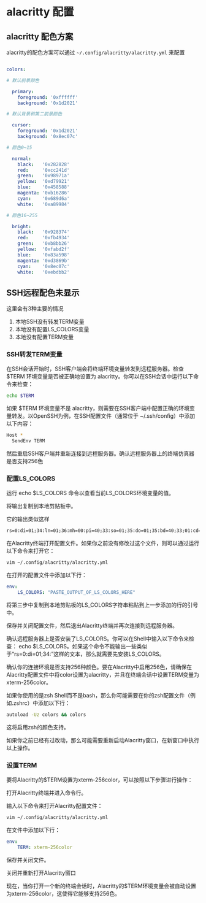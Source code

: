 # alacritty 配置

## alacritty 配色方案

alacritty的配色方案可以通过 `~/.config/alacritty/alacritty.yml` 来配置

```yml

colors:

# 默认前景颜色

  primary:
    foreground: '0xffffff'
    background: '0x1d2021'

# 默认背景和第二前景颜色

  cursor:
    foreground: '0x1d2021'
    background: '0x8ec07c'

# 颜色0~15

  normal:
    black:   '0x282828'
    red:     '0xcc241d'
    green:   '0x98971a'
    yellow:  '0xd79921'
    blue:    '0x458588'
    magenta: '0xb16286'
    cyan:    '0x689d6a'
    white:   '0xa89984'

# 颜色16~255

  bright:
    black:   '0x928374'
    red:     '0xfb4934'
    green:   '0xb8bb26'
    yellow:  '0xfabd2f'
    blue:    '0x83a598'
    magenta: '0xd3869b'
    cyan:    '0x8ec07c'
    white:   '0xebdbb2'

```

## SSH远程配色未显示

这里会有3种主要的情况

1. 本地SSH没有转发TERM变量
2. 本地没有配置LS_COLORS变量
3. 本地没有配置TERM变量

### SSH转发TERM变量

在SSH会话开始时，SSH客户端会将终端环境变量转发到远程服务器。检查 $TERM 环境变量是否被正确地设置为 alacritty。你可以在SSH会话中运行以下命令来检查：

```sh
echo $TERM
```

如果 $TERM 环境变量不是 alacritty，则需要在SSH客户端中配置正确的环境变量转发。以OpenSSH为例，在SSH配置文件（通常位于 ~/.ssh/config）中添加以下内容：

```sh
Host *
  SendEnv TERM
```

然后重启SSH客户端并重新连接到远程服务器。确认远程服务器上的终端仿真器是否支持256色

### 配置LS_COLORS

运行 echo $LS_COLORS 命令以查看当前LS_COLORS环境变量的值。

将输出复制到本地剪贴板中。

它的输出类似这样

```txt
rs=0:di=01;34:ln=01;36:mh=00:pi=40;33:so=01;35:do=01;35:bd=40;33;01:cd=40;33;01:or=40;31;01:su=37;41:sg=30;43:ca=30;41:tw=30;42:ow=34;42:st=37;44:ex=01;32:.tar=01;31:.tgz=01;31:.arc=01;31:.arj=01;31:.taz=01;31:.lha=01;31:.lz4=01;31:.lzh=01;31:.lzma=01;31:.tlz=01;31:.txz=01;31:.tzo=01;31:.zip=01;31:.z=01;31:.Z=01;31:.dz=01;31:.gz=01;31:.lrz=01;31:.lz=01;31:.lzo=01;31:.xz=01;31:.zst=01;31:.tzst=01;31:.bz2=01;31:.bz=01;31:.tbz=01;31:.tbz2=01;31:.tz=01;31:.deb=01;31:.rpm=01;31:.jar=01;31:.war=01;31:.ear=01;31:.sar=01;31:.rar=01;31:.alz=01;31:.ace=01;31:.zoo=01;31:.cpio=01;31:.7z=01;31:.rz=01;31:.cab=01;31:.jpg=01;35:.jpeg=01;35:.gif=01;35:.bmp=01;35:.pbm=01;35:.pgm=01;35:.ppm=01;35:.tga=01;35:.xbm=01;35:.xpm=01;35:.tif=01;35:.tiff=01;35:.png=01;35:.svg=01;35:.svgz=01;35:.mng=01;35:.pcx=01;35:.mov=01;35:.mpg=01;35:.mpeg=01;35:.m2v=01;35:.mkv=01;35:.webm=01;35:.ogm=01;35:.mp4=01;35:.m4v=01;35:.mp4v=01;35:.vob=01;35:.qt=01;35:.nuv=01;35:.wmv=01;35:.asf=01;35:.rm=01;35:.rmvb=01;35:.flc=01;35:.avi=01;35:.fli=01;35:.flv=01;35:.gl=01;35:.dl=01;35:.xcf=01;35:.xwd=01;35:.yuv=01;35:.cgm=01;35:.emf=01;35:.ogv=01;35:.ogx=01;35:.aac=00;36:.au=00;36:.flac=00;36:.m4a=00;36:.mid=00;36:.midi=00;36:.mka=00;36:.mp3=00;36:.mpc=00;36:.ogg=00;36:.ra=00;36:.wav=00;36:.oga=00;36:.opus=00;36:.spx=00;36:.xspf=00;36:
```

在Alacritty终端打开配置文件。如果你之前没有修改过这个文件，则可以通过运行以下命令来打开它：

```sh
vim ~/.config/alacritty/alacritty.yml
```

在打开的配置文件中添加以下行：

```yml
env:
    LS_COLORS: "PASTE_OUTPUT_OF_LS_COLORS_HERE"
```

将第三步中复制到本地剪贴板的LS_COLORS字符串粘贴到上一步添加的行的引号中。

保存并关闭配置文件，然后退出Alacritty终端并再次连接到远程服务器。

确认远程服务器上是否安装了LS_COLORS。你可以在Shell中输入以下命令来检查： echo $LS_COLORS。如果这个命令不能输出一些类似于“rs=0:di=01;34:”这样的文本，那么就需要先安装LS_COLORS。

确认你的连接环境是否支持256种颜色。要在Alacritty中启用256色，请确保在Alacritty配置文件中将color设置为alacritty，并且在终端会话中设置TERM变量为xterm-256color。

如果你使用的是zsh Shell而不是bash，那么你可能需要在你的zsh配置文件（例如.zshrc）中添加以下行：

```sh
autoload -Uz colors && colors
```

这将启用zsh的颜色支持。

如果你之前已经有过改动，那么可能需要重新启动Alacritty窗口，在新窗口中执行以上操作。

### 设置TERM

要将Alacritty的$TERM设置为xterm-256color，可以按照以下步骤进行操作：

打开Alacritty终端并进入命令行。

输入以下命令来打开Alacritty配置文件：

```sh
vim ~/.config/alacritty/alacritty.yml
```

在文件中添加以下行：

```yml
env:
    TERM: xterm-256color
```

保存并关闭文件。

关闭并重新打开Alacritty窗口

现在，当你打开一个新的终端会话时，Alacritty的$TERM环境变量会被自动设置为xterm-256color，这使得它能够支持256色。

